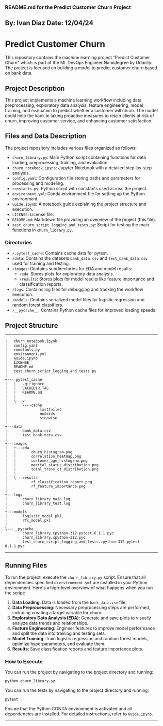 
### README.md for the Predict Customer Churn Project
By: Ivan Diaz
Date: 12/04/24
---

# Predict Customer Churn

This repository contains the machine learning project "Predict Customer Churn" which is part of the ML DevOps Engineer Nanodegree by Udacity. The project is focused on building a model to predict customer churn based on bank data.

## Project Description

This project implements a machine learning workflow including data preprocessing, exploratory data analysis, feature engineering, model training, and evaluation to predict whether a customer will churn. The model could help the bank in taking proactive measures to retain clients at risk of churn, improving customer service, and enhancing customer satisfaction.

## Files and Data Description

The project repository includes various files organized as follows:

- `churn_library.py`: Main Python script containing functions for data loading, preprocessing, training, and evaluation.
- `churn_notebook.ipynb`: Jupyter Notebook with a detailed step-by-step analysis.
- `config.yaml`: Configuration file storing paths and parameters for processing and modeling.
- `constants.py`: Python script with constants used across the project.
- `environment.yml`: Conda environment file for setting up the Python environment.
- `Guide.ipynb`: A notebook guide explaining the project structure and execution.
- `LICENSE`: License file.
- `README.md`: Markdown file providing an overview of the project (this file).
- `test_churn_script_logging_and_tests.py`: Script for testing the main functions in `churn_library.py`.

### Directories

- `/.pytest_cache`: Contains cache data for pytest.
- `/data`: Contains the datasets `bank_data.csv` and `test_bank_data.csv` used for training and testing.
- `/images`: Contains subdirectories for EDA and model results:
  - `/eda`: Stores plots for exploratory data analysis.
  - `/results`: Stores plots for model results like feature importance and classification reports.
- `/logs`: Contains log files for debugging and tracking the workflow execution.
- `/models`: Contains serialized model files for logistic regression and random forest classifiers.
- `/__pycache__`: Contains Python cache files for improved loading speeds.

## Project Structure
------------
    |   churn_notebook.ipynb
    |   config.yaml
    |   constants.py
    |   environment.yml
    |   Guide.ipynb
    |   LICENSE
    |   README.md
    |   test_churn_script_logging_and_tests.py
    |
    +---.pytest_cache
    |   |   .gitignore
    |   |   CACHEDIR.TAG
    |   |   README.md
    |   |
    |   \---v
    |       \---cache
    |               lastfailed
    |               nodeids
    |               stepwise
    |
    +---data
    |       bank_data.csv
    |       test_bank_data.csv
    |
    +---images
    |   +---eda
    |   |       churn_histogram.png
    |   |       correlation_heatmap.png
    |   |       customer_age_histogram.png
    |   |       marital_status_distribution.png
    |   |       total_trans_ct_distribution.png
    |   |
    |   \---results
    |           rf_classification_report.png
    |           rf_feature_importance.png
    |
    +---logs
    |       churn_library_main.log
    |       churn_library_test.log
    |
    +---models
    |       logistic_model.pkl
    |       rfc_model.pkl
    |
    \---__pycache__
            churn_library.cpython-312-pytest-8.1.1.pyc
            churn_library.cpython-312.pyc
            test_churn_script_logging_and_tests.cpython-312-pytest-8.1.1.pyc 
--------

## Running Files

To run the project, execute the `churn_library.py` script. Ensure that all dependencies specified in `environment.yml` are installed in your Python environment. Here's a high-level overview of what happens when you run the script:

1. **Data Loading**: Data is loaded from the `bank_data.csv` file.
2. **Data Preprocessing**: Necessary preprocessing steps are performed, including creating a target variable for churn.
3. **Exploratory Data Analysis (EDA)**: Generate and save plots to visually analyze data trends and relationships.
4. **Feature Engineering**: Engineer features to improve model performance and split the data into training and testing sets.
5. **Model Training**: Train logistic regression and random forest models, optimize hyperparameters, and evaluate them.
6. **Results**: Save classification reports and feature importance plots.

### How to Execute

You can run the project by navigating to the project directory and running:

```bash
python churn_library.py
```
You can run the tests by navigating to the project directory and running:

```bash
pytest
```

Ensure that the Python CONDA environment is activated and all dependencies are installed. For detailed instructions, refer to `Guide.ipynb`.

---
